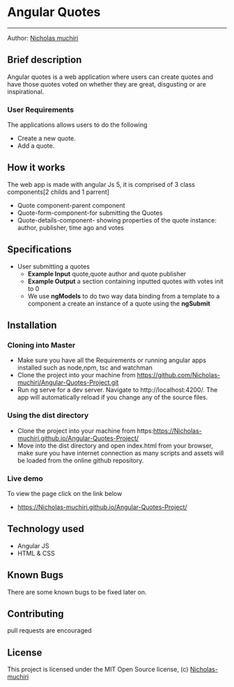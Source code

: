 Angular Quotes
===================

- - - -
Author: [Nicholas muchiri](https://github.com/Nicholas-muchiri)
## Brief description ##
Angular quotes is a web application where users can create quotes and have those quotes voted on whether they are great, disgusting or are inspirational.

### User Requirements ###
The applications allows users to do the following
  * Create a new quote.
  * Add a quote.

## How it works ##
The web app is made with angular Js 5, it is comprised of 3 class components[2 childs and 1 parrent]
  * Quote component-parent component
  * Quote-form-component-for submitting the Quotes
  * Quote-details-component- showing properties of the quote instance: author, publisher, time ago and votes

## Specifications ##
* User submitting a quotes  
    * **Example Input** quote,quote author and quote publisher
    * **Example Output** a section containing inputted quotes with votes init to 0
    * We use **ngModels** to do two way data binding from a template to a component a create an instance of a quote using the **ngSubmit**

## Installation ##
### Cloning into Master ###
* Make sure you have all the Requirements or running angular apps installed such as node,npm, tsc and watchman
* Clone the project into your machine from https://github.com/Nicholas-muchiri/Angular-Quotes-Project.git
* Run ng serve for a dev server. Navigate to http://localhost:4200/. The app will automatically reload if you change any of the source files.

### Using the dist directory ###
* Clone the project into your machine from https:https://Nicholas-muchiri.github.io/Angular-Quotes-Project/
*  Move into the dist directory and open index.html from your browser, make sure you have internet connection as many scripts and assets will be loaded from the online github repository.

### Live demo ###
To view the page click on the link below
* https://Nicholas-muchiri.github.io/Angular-Quotes-Project/

## Technology used ##

* Angular JS
* HTML & CSS

## Known Bugs ##

There are some known bugs to be fixed later on.
## Contributing ##
pull requests are encouraged


## License ##
This project is licensed under the MIT Open Source license, (c) [Nicholas-muchiri](https://github.com/Nicholas-muchiri)
